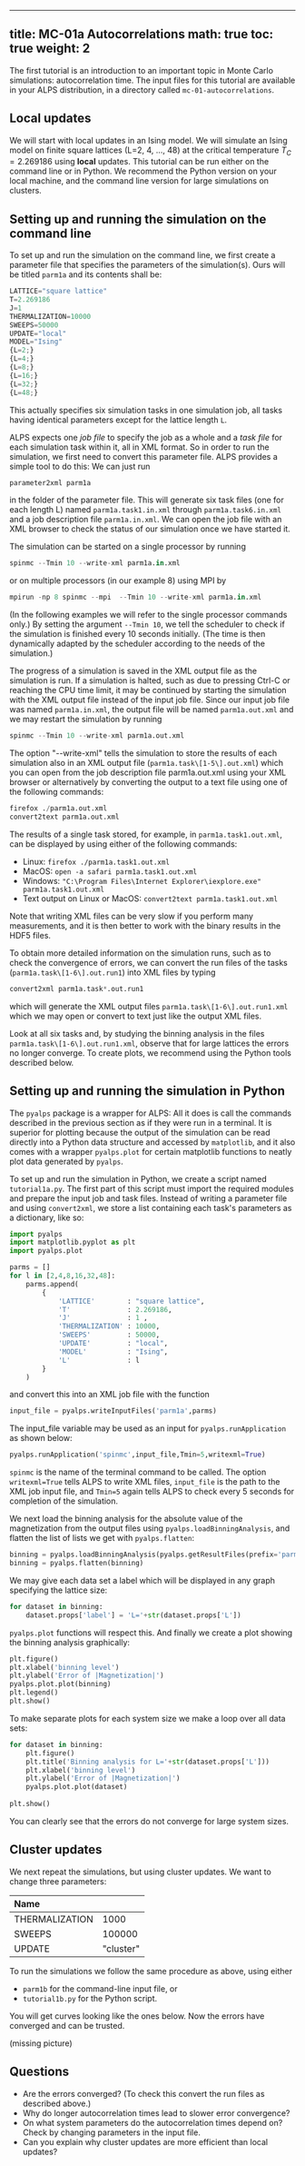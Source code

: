 
---
title: MC-01a Autocorrelations
math: true
toc: true
weight: 2
---

The first tutorial is an introduction to an important topic in Monte Carlo simulations: autocorrelation time. The input files for this tutorial are available in your ALPS distribution, in a directory called `mc-01-autocorrelations`.

## Local updates

We will start with local updates in an Ising model. We will simulate an Ising model on finite square lattices (L=2, 4, ..., 48) at the critical temperature $T_C=2.269186$ using **local** updates.
This tutorial can be run either on the command line or in Python. We recommend the Python version on your local machine, and the command line version for large simulations on clusters.

## Setting up and running the simulation on the command line 

To set up and run the simulation on the command line, we first create a parameter file that specifies the parameters of the simulation(s). Ours will be titled `parm1a` and its contents shall be:

```Python
LATTICE="square lattice"
T=2.269186
J=1
THERMALIZATION=10000
SWEEPS=50000  
UPDATE="local"
MODEL="Ising"
{L=2;}
{L=4;}
{L=8;}
{L=16;}
{L=32;}
{L=48;}
```

This actually specifies six simulation tasks in one simulation job, all tasks having identical parameters except for the lattice length `L`.

ALPS expects one *job file* to specify the job as a whole and a *task file* for each simulation task within it, all in XML format. So in order to run the simulation, we first need to convert this parameter file. ALPS provides a simple tool to do this: We can just run

```Python
parameter2xml parm1a
```

in the folder of the parameter file. This will generate six task files (one for each length L) named `parm1a.task1.in.xml` through `parm1a.task6.in.xml` and a job description file `parm1a.in.xml`. We can open the job file with an XML browser to check the status of our simulation once we have started it.

The simulation can be started on a single processor by running

```Python
spinmc --Tmin 10 --write-xml parm1a.in.xml
```

or on multiple processors (in our example 8) using MPI by

```Python
mpirun -np 8 spinmc --mpi  --Tmin 10 --write-xml parm1a.in.xml 
```

(In the following examples we will refer to the single processor commands only.) By setting the argument `--Tmin 10`, we tell the scheduler to check if the simulation is finished every 10 seconds initially. (The time is then dynamically adapted by the scheduler according to the needs of the simulation.)

The progress of a simulation is saved in the XML output file as the simulation is run. If a simulation is halted, such as due to pressing Ctrl-C or reaching the CPU time limit, it may be continued by starting the simulation with the XML output file instead of the input job file. Since our input job file was named `parm1a.in.xml`, the output file will be named `parm1a.out.xml` and we may restart the simulation by running

```Python
spinmc --Tmin 10 --write-xml parm1a.out.xml
```

The option "--write-xml" tells the simulation to store the results of each simulation also in an XML output file (`parm1a.task\[1-5\].out.xml`) which you can open from the job description file parm1a.out.xml using your XML browser or alternatively by converting the output to a text file using one of the following commands:

```Python
firefox ./parm1a.out.xml
convert2text parm1a.out.xml
```

The results of a single task stored, for example, in `parm1a.task1.out.xml`, can be displayed by using either of the following commands:

- Linux: `firefox ./parm1a.task1.out.xml`
- MacOS: `open -a safari parm1a.task1.out.xml`
- Windows: `"C:\Program Files\Internet Explorer\iexplore.exe" parm1a.task1.out.xml`
- Text output on Linux or MacOS: `convert2text parm1a.task1.out.xml`

Note that writing XML files can be very slow if you perform many measurements, and it is then better to work with the binary results in the HDF5 files.

To obtain more detailed information on the simulation runs, such as to check the convergence of errors, we can convert the run files of the tasks (`parm1a.task\[1-6\].out.run1`) into XML files by typing

```Python
convert2xml parm1a.task*.out.run1
```

which will generate the XML output files `parm1a.task\[1-6\].out.run1.xml` which we may open or convert to text just like the output XML files.

Look at all six tasks and, by studying the binning analysis in the files `parm1a.task\[1-6\].out.run1.xml`, observe that for large lattices the errors no longer converge. To create plots, we recommend using the Python tools described below.

## Setting up and running the simulation in Python

The `pyalps` package is a wrapper for ALPS: All it does is call the commands described in the previous section as if they were run in a terminal. It is superior for plotting because the output of the simulation can be read directly into a Python data structure and accessed by `matplotlib`, and it also comes with a wrapper `pyalps.plot` for certain matplotlib functions to neatly plot data generated by `pyalps`.

To set up and run the simulation in Python, we create a script named `tutorial1a.py`. The first part of this script must import the required modules and prepare the input job and task files. Instead of writing a parameter file and using `convert2xml`, we store a list containing each task's parameters as a dictionary, like so:

```Python
import pyalps
import matplotlib.pyplot as plt
import pyalps.plot

parms = []
for l in [2,4,8,16,32,48]:
    parms.append(
        {
            'LATTICE'        : "square lattice",
            'T'              : 2.269186,
            'J'              : 1 ,
            'THERMALIZATION' : 10000,
            'SWEEPS'         : 50000,
            'UPDATE'         : "local",
            'MODEL'          : "Ising",
            'L'              : l
        }
    )
```

and convert this into an XML job file with the function

```Python
input_file = pyalps.writeInputFiles('parm1a',parms)
```

The input_file variable may be used as an input for `pyalps.runApplication` as shown below:

```Python
pyalps.runApplication('spinmc',input_file,Tmin=5,writexml=True)
```

`spinmc` is the name of the terminal command to be called. The option `writexml=True` tells ALPS to write XML files, `input_file` is the path to the XML job input file, and `Tmin=5` again tells ALPS to check every 5 seconds for completion of the simulation.

We next load the binning analysis for the absolute value of the magnetization from the output files using `pyalps.loadBinningAnalysis`, and flatten the list of lists we get with `pyalps.flatten`:

```Python
binning = pyalps.loadBinningAnalysis(pyalps.getResultFiles(prefix='parm1a'),'|Magnetization|')
binning = pyalps.flatten(binning)
```

We may give each data set a label which will be displayed in any graph specifying the lattice size:

```Python
for dataset in binning:
    dataset.props['label'] = 'L='+str(dataset.props['L'])
```

`pyalps.plot` functions will respect this. And finally we create a plot showing the binning analysis graphically:

```Python
plt.figure()
plt.xlabel('binning level')
plt.ylabel('Error of |Magnetization|')
pyalps.plot.plot(binning)
plt.legend()
plt.show()
```

To make separate plots for each system size we make a loop over all data sets:

```Python
for dataset in binning:
    plt.figure()
    plt.title('Binning analysis for L='+str(dataset.props['L']))
    plt.xlabel('binning level')
    plt.ylabel('Error of |Magnetization|')
    pyalps.plot.plot(dataset)
    
plt.show()
```

You can clearly see that the errors do not converge for large system sizes.

## Cluster updates

We next repeat the simulations, but using cluster updates. We want to change three parameters:

| **Name** |  |
| :------- | :------- |
| THERMALIZATION | 1000 |
| SWEEPS | 100000 |
| UPDATE | "cluster" |

To run the simulations we follow the same procedure as above, using either
- `parm1b` for the command-line input file, or
- `tutorial1b.py` for the Python script.

You will get curves looking like the ones below. Now the errors have converged and can be trusted.

(missing picture)


## Questions

- Are the errors converged? (To check this convert the run files as described above.)
- Why do longer autocorrelation times lead to slower error convergence?
- On what system parameters do the autocorrelation times depend on? Check by changing parameters in the input file.
- Can you explain why cluster updates are more efficient than local updates?




